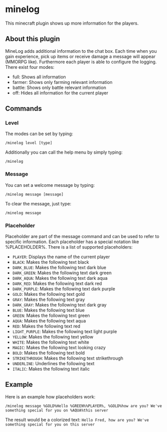 minelog
=======

This minecraft plugin shows up more information for the players.

## About this plugin

MineLog adds additional information to the chat box. Each time when you gain experience, pick up items or receive damage a message will appear (MMORPG like). Furthermore each player is able to configure the logging. There exist four modes:

* full: Shows all information
* farmer: Shows only farming relevant information
* battle: Shows only battle relevant information
* off: Hides all information for the current player

## Commands

### Level

The modes can be set by typing:
```text
/minelog level [type]
```
Additionally you can call the help menu by simply typing:
```text
/minelog
```
### Message

You can set a welcome message by typing:

```text
/minelog message [message]
```

To clear the message, just type:

```text
/minelog message
```

### Placeholder

Placeholder are part of the message command and can be used to refer to specific information. Each placeholder has a special notation like %PLACEHOLDER%. There is a list of supported placeholders:

* ```PLAYER```: Displays the name of the current player
* ```BLACK```: Makes the following text black
* ```DARK_BLUE```: Makes the following text dark blue
* ```DARK_GREEN```: Makes the following text dark green
* ```DARK_AQUA```: Makes the following text dark aqua
* ```DARK_RED```: Makes the following text dark red
* ```DARK_PURPLE```: Makes the following text dark purple
* ```GOLD```: Makes the following text gold
* ```GRAY```: Makes the following text gray
* ```DARK_GRAY```: Makes the following text dark gray
* ```BLUE```: Makes the following text blue
* ```GREEN```: Makes the following text green
* ```AQUA```: Makes the following text aqua
* ```RED```: Makes the following text red
* ```LIGHT_PURPLE```: Makes the following text light purple
* ```YELLOW```: Makes the following text yellow
* ```WHITE```: Makes the following text white
* ```MAGIC```: Makes the following text looking crazy
* ```BOLD```: Makes the following text bold
* ```STRIKETHROUGH```: Makes the following text strikethrough
* ```UNDERLINE```: Underlines the following text
* ```ITALIC```: Makes the following text italic

## Example

Here is an example how placeholders work:
```text
/minelog message %GOLD%Hello %GREEN%%PLAYER%, %GOLD%how are you? We've something special for you on %AQUA%this server
```
The result would be a colorized text: ```Hello Fred, how are you? We've something special for you on this server```
